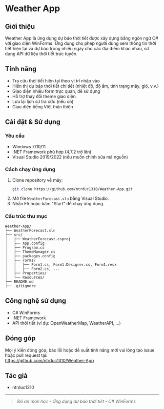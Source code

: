 # Weather App

## Giới thiệu

Weather App là ứng dụng dự báo thời tiết được xây dựng bằng ngôn ngữ C# với giao diện WinForms. Ứng dụng cho phép người dùng xem thông tin thời tiết hiện tại và dự báo trong nhiều ngày cho các địa điểm khác nhau, sử dụng API dữ liệu thời tiết trực tuyến.

## Tính năng

- Tra cứu thời tiết hiện tại theo vị trí nhập vào
- Hiển thị dự báo thời tiết chi tiết (nhiệt độ, độ ẩm, tình trạng mây, gió, v.v.)
- Giao diện nhiều form trực quan, dễ sử dụng
- Hỗ trợ thay đổi theme giao diện
- Lưu lại lịch sử tra cứu (nếu có)
- Giao diện tiếng Việt thân thiện

## Cài đặt & Sử dụng

### Yêu cầu

- Windows 7/10/11
- .NET Framework phù hợp (4.7.2 trở lên)
- Visual Studio 2019/2022 (nếu muốn chỉnh sửa mã nguồn)

### Cách chạy ứng dụng

1. Clone repository về máy:
   ```sh
   git clone https://github.com/ntrduc1310/Weather-App.git
   ```
2. Mở file `WeatherForecast.sln` bằng Visual Studio.
3. Nhấn F5 hoặc bấm "Start" để chạy ứng dụng.

### Cấu trúc thư mục

```
Weather-App/
├── WeatherForecast.sln
├── src/
│   ├── WeatherForecast.csproj
│   ├── App.config
│   ├── Program.cs
│   ├── ThemeManager.cs
│   ├── packages.config
│   ├── Forms/
│   │   ├── Form1.cs, Form1.Designer.cs, Form1.resx
│   │   ├── Form2.cs, ...
│   ├── Properties/
│   └── Resources/
├── README.md
├── .gitignore
```

## Công nghệ sử dụng

- C# WinForms
- .NET Framework
- API thời tiết (ví dụ: OpenWeatherMap, WeatherAPI, ...)

## Đóng góp

Mọi ý kiến đóng góp, báo lỗi hoặc đề xuất tính năng mới vui lòng tạo issue hoặc pull request tại:  
https://github.com/ntrduc1310/Weather-App

## Tác giả

- ntrduc1310

---

> *Đồ án môn học - Ứng dụng dự báo thời tiết - C# WinForms*
> 
